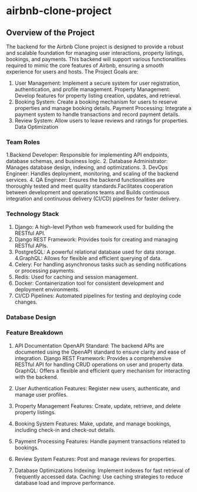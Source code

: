 # airbnb-clone-project

## Overview of the Project

The backend for the Airbnb Clone project is designed to provide a robust and scalable foundation for managing user interactions, property listings, bookings, and payments. This backend will support various functionalities required to mimic the core features of Airbnb, ensuring a smooth experience for users and hosts.
The Project Goals are: 
1. User Management: Implement a secure system for user registration, authentication, and profile management.
Property Management: Develop features for property listing creation, updates, and retrieval.
2. Booking System: Create a booking mechanism for users to reserve properties and manage booking details.
Payment Processing: Integrate a payment system to handle transactions and record payment details.
3. Review System: Allow users to leave reviews and ratings for properties.
Data Optimization

### Team Roles

1.Backend Developer: Responsible for implementing API endpoints, database schemas, and business logic.
2. Database Administrator: Manages database design, indexing, and optimizations.
3. DevOps Engineer: Handles deployment, monitoring, and scaling of the backend services.
4. QA Engineer: Ensures the backend functionalities are thoroughly tested and meet quality standards.Facilitates cooperation between development and operations teams and Builds continuous integration and continuous delivery (CI/CD) pipelines for faster delivery.

### Technology Stack

1. Django: A high-level Python web framework used for building the RESTful API.
2. Django REST Framework: Provides tools for creating and managing RESTful APIs.
3. PostgreSQL: A powerful relational database used for data storage.
4.GraphQL: Allows for flexible and efficient querying of data.
4. Celery: For handling asynchronous tasks such as sending notifications or processing payments.
5. Redis: Used for caching and session management.
6. Docker: Containerization tool for consistent development and deployment environments.
7. CI/CD Pipelines: Automated pipelines for testing and deploying code changes.

### Database Design

### Feature Breakdown 

1. API Documentation
OpenAPI Standard: The backend APIs are documented using the OpenAPI standard to ensure clarity and ease of integration.
Django REST Framework: Provides a comprehensive RESTful API for handling CRUD operations on user and property data.
GraphQL: Offers a flexible and efficient query mechanism for interacting with the backend.

3. User Authentication
Features: Register new users, authenticate, and manage user profiles.

5. Property Management
Features: Create, update, retrieve, and delete property listings.

7. Booking System
Features: Make, update, and manage bookings, including check-in and check-out details.

8. Payment Processing
Features: Handle payment transactions related to bookings.
9. Review System
Features: Post and manage reviews for properties.

10. Database Optimizations
Indexing: Implement indexes for fast retrieval of frequently accessed data.
Caching: Use caching strategies to reduce database load and improve performance.


